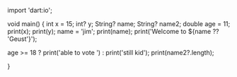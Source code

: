 import 'dart:io';

void main() {
  int x = 15;
  int? y;
  String? name;
  String? name2;
  double age = 11;
  print(x);
  print(y);
  name = 'jim';
  print(name);
  print('Welcome to ${name ?? 'Geust'}');

  age >= 18 ? print('able to vote ') : print('still kid');
  print(name2?.length);
  
}
